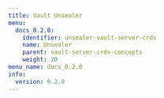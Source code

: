 ```yaml
---
title: Vault Unsealer
menu:
  docs_0.2.0:
    identifier: unsealer-vault-server-crds
    name: Unsealer
    parent: vault-server-crds-concepts
    weight: 20
menu_name: docs_0.2.0
info:
  version: 0.2.0
---
```



